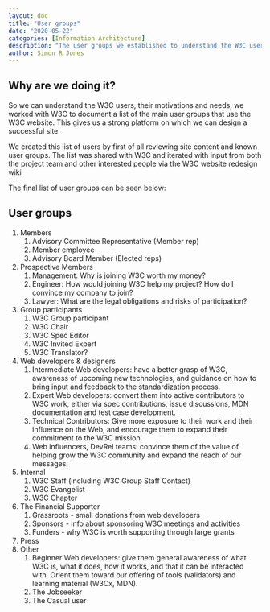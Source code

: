 ```yaml
---
layout: doc
title: "User groups"
date: "2020-05-22"
categories: [Information Architecture]
description: "The user groups we established to understand the W3C users, their motivations and needs."
author: Simon R Jones
---
```


## Why are we doing it?

So we can understand the W3C users, their motivations and needs, we worked with W3C to document a list of the main user groups that use the W3C website. This gives us a strong platform on which we can design a successful site.

We created this list of users by first of all reviewing site content and known user groups. The list was shared with W3C and iterated with input from both the project team and other interested people via the W3C website redesign wiki 

The final list of user groups can be seen below:

## User groups

1. Members 
    1. Advisory Committee Representative (Member rep)
    2. Member employee
    3. Advisory Board Member (Elected reps)
2. Prospective Members 
    1. Management: Why is joining W3C worth my money?
    2. Engineer: How would joining W3C help my project? How do I convince my company to join?
    3. Lawyer: What are the legal obligations and risks of participation?
3. Group participants 
    1. W3C Group participant
    2. W3C Chair
    3. W3C Spec Editor
    4. W3C Invited Expert
    5. W3C Translator?
4. Web developers & designers 
    1. Intermediate Web developers: have a better grasp of W3C, awareness of upcoming new technologies, and guidance on how to bring input and feedback to the standardization process.
    2. Expert Web developers: convert them into active contributors to W3C work, either via spec contributions, issue discussions, MDN documentation and test case development.
    3. Technical Contributors: Give more exposure to their work and their influence on the Web, and encourage them to expand their commitment to the W3C mission.
    4. Web influencers, DevRel teams: convince them of the value of helping grow the W3C community and expand the reach of our messages.
5. Internal 
    1. W3C Staff (including W3C Group Staff Contact)
    2. W3C Evangelist
    3. W3C Chapter
6. The Financial Supporter 
    1. Grassroots - small donations from web developers
    2. Sponsors - info about sponsoring W3C meetings and activities
    3. Funders - why W3C is worth supporting through large grants
7. Press
8. Other 
    1. Beginner Web developers: give them general awareness of what W3C is, what it does, how it works, and that it can be interacted with. Orient them toward our offering of tools (validators) and learning material (W3Cx, MDN).
    2. The Jobseeker
    3. The Casual user
